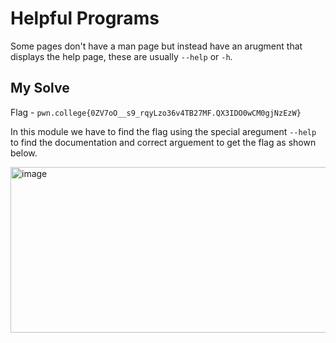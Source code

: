 # Helpful Programs

Some pages don't have a man page but instead have an arugment that displays the help page, these are usually `--help` or `-h`.

## My Solve

Flag - `pwn.college{0ZV7oO__s9_rqyLzo36v4TB27MF.QX3IDO0wCM0gjNzEzW}`

In this module we have to find the flag using the special aregument `--help` to find the documentation and correct arguement to get the flag as shown below.

<img width="734" height="265" alt="image" src="https://github.com/user-attachments/assets/e46fb131-9b8b-45f4-9dd4-749df8c5b1c3" />
